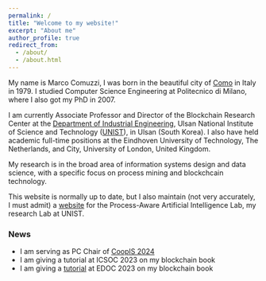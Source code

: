 ```yaml
---
permalink: /
title: "Welcome to my website!"
excerpt: "About me"
author_profile: true
redirect_from: 
  - /about/
  - /about.html
---
```


My name is Marco Comuzzi, I was born in the beautiful city of [Como](https://en.wikipedia.org/wiki/Como) in Italy in 1979. I studied Computer Science Engineering at Politecnico di Milano, where I also got my PhD in 2007. 

I am currently Associate Professor and Director of the Blockchain Research Center at the [Department of Industrial Engineering](https://ie.unist.ac.kr/eng/), Ulsan National Institute of Science and Technology ([UNIST](https://www.unist.ac.kr)), in Ulsan (South Korea). I also have held academic full-time positions at the Eindhoven University of Technology, The Netherlands, and City, University of London, United Kingdom. 

My research is in the broad area of information systems design and data science, with a specific focus on process mining and blockchcain technology. 

This website is normally up to date, but I also maintain (not very accurately, I must admit) a [website](https://iel.unist.ac.kr) for the Process-Aware Artificial Intelligence Lab, my research Lab at UNIST.

### News

* I am serving as PC Chair of [CoopIS 2024](https://coopis.scitevents.org)
* I am giving a tutorial at ICSOC 2023 on my blockchain book
* I am giving a [tutorial](https://www.rug.nl/research/bernoulli/conf/edoc-2023/workshops/tutorials) at EDOC 2023 on my blockchain book